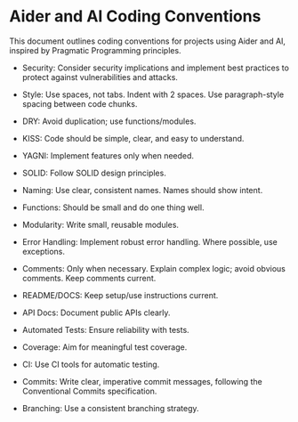 # Aider and AI Coding Conventions

This document outlines coding conventions for projects using Aider and AI,
inspired by Pragmatic Programming principles.

- Security: Consider security implications and implement best practices to protect against vulnerabilities and attacks.

- Style: Use spaces, not tabs. Indent with 2 spaces. Use paragraph-style spacing between code chunks.

- DRY: Avoid duplication; use functions/modules.
- KISS: Code should be simple, clear, and easy to understand.
- YAGNI: Implement features only when needed.
- SOLID: Follow SOLID design principles.

- Naming: Use clear, consistent names. Names should show intent.
- Functions: Should be small and do one thing well.
- Modularity: Write small, reusable modules.
- Error Handling: Implement robust error handling. Where possible, use exceptions.

- Comments: Only when necessary. Explain complex logic; avoid obvious comments. Keep comments current.
- README/DOCS: Keep setup/use instructions current.
- API Docs: Document public APIs clearly.

- Automated Tests: Ensure reliability with tests.
- Coverage: Aim for meaningful test coverage.
- CI: Use CI tools for automatic testing.

- Commits: Write clear, imperative commit messages, following the Conventional Commits specification.
- Branching: Use a consistent branching strategy.
